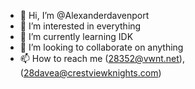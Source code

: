 - 👋 Hi, I’m @Alexanderdavenport
- 👀 I’m interested in everything
- 🌱 I’m currently learning IDK
- 💞️ I’m looking to collaborate on anything
- 📫 How to reach me (28352@vwnt.net), (28davea@crestviewknights.com)
